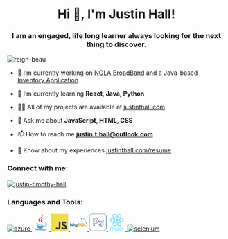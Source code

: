 <h1 align="center">Hi 👋, I'm Justin Hall!</h1>
<h3 align="center">I am an engaged, life long learner always looking for the next thing to discover.</h3>

<p align="left"> <img src="https://komarev.com/ghpvc/?username=reign-beau&label=Profile%20views&color=0e75b6&style=flat" alt="reign-beau" /> </p>

- 🔭 I’m currently working on [NOLA BroadBand](https://nolabb.netlify.app/) and a Java-based [Inventory Application](https://github.com/Reign-Beau/C482)

- 🌱 I’m currently learning **React, Java, Python**

- 👨‍💻 All of my projects are available at [justinthall.com](justinthall.com)

- 💬 Ask me about **JavaScript, HTML, CSS**

- 📫 How to reach me **justin.t.hall@outlook.com**

- 📄 Know about my experiences [justinthall.com/resume](justinthall.com/resume)

<h3 align="left">Connect with me:</h3>
<p align="left">
<a href="https://linkedin.com/in/justin-timothy-hall" target="blank"><img align="center" src="https://cdn.jsdelivr.net/npm/simple-icons@3.0.1/icons/linkedin.svg" alt="justin-timothy-hall" height="30" width="40" /></a>
</p>

<h3 align="left">Languages and Tools:</h3>
<p align="left"> <a href="https://azure.microsoft.com/en-in/" target="_blank"> <img src="https://www.vectorlogo.zone/logos/microsoft_azure/microsoft_azure-icon.svg" alt="azure" width="40" height="40"/> </a> <a href="https://www.java.com" target="_blank"> <img src="https://raw.githubusercontent.com/devicons/devicon/master/icons/java/java-original.svg" alt="java" width="40" height="40"/> </a> <a href="https://developer.mozilla.org/en-US/docs/Web/JavaScript" target="_blank"> <img src="https://raw.githubusercontent.com/devicons/devicon/master/icons/javascript/javascript-original.svg" alt="javascript" width="40" height="40"/> </a> <a href="https://www.mysql.com/" target="_blank"> <img src="https://raw.githubusercontent.com/devicons/devicon/master/icons/mysql/mysql-original-wordmark.svg" alt="mysql" width="40" height="40"/> </a> <a href="https://www.photoshop.com/en" target="_blank"> <img src="https://raw.githubusercontent.com/devicons/devicon/master/icons/photoshop/photoshop-line.svg" alt="photoshop" width="40" height="40"/> </a> <a href="https://reactjs.org/" target="_blank"> <img src="https://raw.githubusercontent.com/devicons/devicon/master/icons/react/react-original-wordmark.svg" alt="react" width="40" height="40"/> </a> <a href="https://www.selenium.dev" target="_blank"> <img src="https://raw.githubusercontent.com/detain/svg-logos/780f25886640cef088af994181646db2f6b1a3f8/svg/selenium-logo.svg" alt="selenium" width="40" height="40"/> </a> </p>
